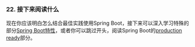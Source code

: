 ### 22. 接下来阅读什么

现在你应该明白怎么结合最佳实践使用Spring Boot，接下来可以深入学习特殊的部分[Spring Boot特性](https://docs.spring.io/spring-boot/docs/2.0.0.RELEASE/reference/htmlsingle/#boot-features)，或者你可以跳过开头，阅读Spring Boot的[production ready](https://docs.spring.io/spring-boot/docs/2.0.0.RELEASE/reference/htmlsingle/#production-ready)部分。
